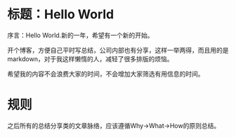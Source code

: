 # 标题：Hello World

序言：Hello World.新的一年，希望有一个新的开始。

开个博客，方便自己平时写总结，公司内部也有分享，这样一举两得，而且用的是markdown，对于我这样懒惰的人，减轻了很多排版的烦恼。

希望我的内容不会浪费大家的时间，不会增加大家筛选有用信息的时间。

# 规则

之后所有的总结分享类的文章脉络，应该遵循Why->What->How的原则总结。

